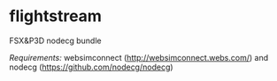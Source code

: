 # flightstream
FSX&amp;P3D nodecg bundle


*Requirements:* websimconnect (http://websimconnect.webs.com/) and nodecg (https://github.com/nodecg/nodecg)
